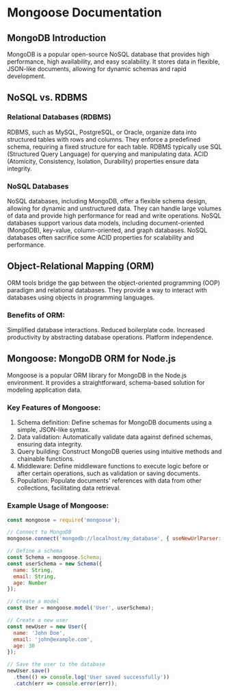
# Mongoose Documentation

## MongoDB Introduction
MongoDB is a popular open-source NoSQL database that provides high performance, high availability, and easy scalability. It stores data in flexible, JSON-like documents, allowing for dynamic schemas and rapid development.

## NoSQL vs. RDBMS
### Relational Databases (RDBMS)
RDBMS, such as MySQL, PostgreSQL, or Oracle, organize data into structured tables with rows and columns.
They enforce a predefined schema, requiring a fixed structure for each table.
RDBMS typically use SQL (Structured Query Language) for querying and manipulating data.
ACID (Atomicity, Consistency, Isolation, Durability) properties ensure data integrity.

### NoSQL Databases
NoSQL databases, including MongoDB, offer a flexible schema design, allowing for dynamic and unstructured data.
They can handle large volumes of data and provide high performance for read and write operations.
NoSQL databases support various data models, including document-oriented (MongoDB), key-value, column-oriented, and graph databases.
NoSQL databases often sacrifice some ACID properties for scalability and performance.

## Object-Relational Mapping (ORM)
ORM tools bridge the gap between the object-oriented programming (OOP) paradigm and relational databases. They provide a way to interact with databases using objects in programming languages.

### Benefits of ORM:
Simplified database interactions.
Reduced boilerplate code.
Increased productivity by abstracting database operations.
Platform independence.

## Mongoose: MongoDB ORM for Node.js
Mongoose is a popular ORM library for MongoDB in the Node.js environment. It provides a straightforward, schema-based solution for modeling application data.

### Key Features of Mongoose:
1. Schema definition: Define schemas for MongoDB documents using a simple, JSON-like syntax.
2. Data validation: Automatically validate data against defined schemas, ensuring data integrity.
3. Query building: Construct MongoDB queries using intuitive methods and chainable functions.
4. Middleware: Define middleware functions to execute logic before or after certain operations, such as validation or saving documents.
5. Population: Populate documents' references with data from other collections, facilitating data retrieval.

### Example Usage of Mongoose:
```javascript
const mongoose = require('mongoose');

// Connect to MongoDB
mongoose.connect('mongodb://localhost/my_database', { useNewUrlParser: true, useUnifiedTopology: true });

// Define a schema
const Schema = mongoose.Schema;
const userSchema = new Schema({
  name: String,
  email: String,
  age: Number
});

// Create a model
const User = mongoose.model('User', userSchema);

// Create a new user
const newUser = new User({
  name: 'John Doe',
  email: 'john@example.com',
  age: 30
});

// Save the user to the database
newUser.save()
  .then(() => console.log('User saved successfully'))
  .catch(err => console.error(err));
